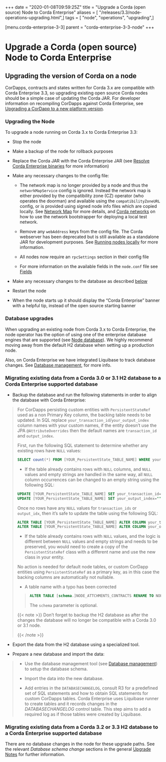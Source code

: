 +++
date = "2020-01-08T09:59:25Z"
title = "Upgrade a Corda (open source) Node to Corda Enterprise"
aliases = [ "/releases/3.3/node-operations-upgrading.html",]
tags = [ "node", "operations", "upgrading",]

[menu.corda-enterprise-3-3]
parent = "corda-enterprise-3-3-node"
+++


# Upgrade a Corda (open source) Node to Corda Enterprise


## Upgrading the version of Corda on a node

CorDapps, contracts and states written for Corda 3.x are compatible with Corda Enterprise 3.3, so upgrading
                existing open source Corda nodes should be a simple case of updating the Corda JAR. For developer information on recompiling
                CorDapps against Corda Enterprise, see [Upgrading a CorDapp to a new platform version](upgrade-notes.md).


### Upgrading the Node

To upgrade a node running on Corda 3.x to Corda Enterprise 3.3:


* Stop the node


* Make a backup of the node for rollback purposes


* Replace the Corda JAR with the Corda Enterprise JAR (see [Resolve Corda Enterprise binaries](getting-set-up.md#id6) for more information)


* Make any necessary changes to the config file:


    * The network map is no longer provided by a node and thus the `networkMapService` config is ignored. Instead the
                                    network map is either provided by the compatibility zone (CZ) operator (who operates the doorman) and available
                                    using the `compatibilityZoneURL` config, or is provided using signed node info files which are copied locally.
                                    See [Network Map](network-map.md) for more details, and [Corda networks](corda-test-networks.md) on how to use the network
                                    bootstrapper for deploying a local test network.


    * Remove any `webAddress` keys from the config file. The Corda webserver has been deprecated but is still available
                                    as a standalone JAR for development purposes. See [Running nodes locally](running-a-node.md) for more information.


    * All nodes now require an `rpcSettings` section in their config file


    * For more information on the available fields in the `node.conf` file see [Fields](corda-configuration-file.md#corda-configuration-file-fields)



* Make any necessary changes to the database as described [below](#node-operations-upgrading-cordapps)


* Restart the node


* When the node starts up it should display the “Corda Enterprise” banner with a helpful tip, instead of the open source
                            starting banner



### Database upgrades

When upgrading an existing node from Corda 3.x to Corda Enterprise, the node operator has the option of using one of the enterprise
                    database engines that are supported (see [Node database](node-database.md)).
                    We highly recommend moving away from the default H2 database when setting up a production node.

Also, on Corda Enterprise we have integrated Liquibase to track database changes. See [Database management](database-management.md), for more info.


### Migrating existing data from a Corda 3.0 or 3.1 H2 database to a Corda Enterprise supported database


* Backup the database and run the following statements in order to align the database with Corda Enterprise:

> 
> For CorDapps persisting custom entities with `PersistentStateRef` used as a non Primary Key column, the backing table needs to be updated.
>                                 In SQL replace `your_transaction_id`/`your_output_index` column names with your custom names, if the entity doesn’t use the JPA
>                                 `@AttributeOverrides` then the default names are `transaction_id` and `output_index`.
> 
> First, run the following SQL statement to determine whether any existing rows have `NULL` values:
> 
> ```sql
> SELECT count(*) FROM [YOUR_PersistentState_TABLE_NAME] WHERE your_transaction_id IS NULL OR your_output_index IS NULL;
> ```
> 
> * If the table already contains rows with `NULL` columns, and `NULL` values and empty strings are handled in the same way,
>                                         all `NULL` column occurrences can be changed to an empty string using the following SQL:
> 
> ```sql
> UPDATE [YOUR_PersistentState_TABLE_NAME] SET your_transaction_id="" WHERE your_transaction_id IS NULL;
> UPDATE [YOUR_PersistentState_TABLE_NAME] SET your_output_index="" WHERE your_output_index IS NULL;
> ```
> Once no rows have any `NULL` values for `transaction_ids` or `output_idx`, then it’s safe to update the table using
>                                         the following SQL:
> 
> ```sql
> ALTER TABLE [YOUR_PersistentState_TABLE_NAME] ALTER COLUMN your_transaction_id SET NOT NULL;
> ALTER TABLE [YOUR_PersistentState_TABLE_NAME] ALTER COLUMN your_output_index SET NOT NULL;
> ```
> 
> * If the table already contains rows with `NULL` values, and the logic is different between `NULL` values and empty strings
>                                         and needs to be preserved, you would need to create a copy of the `PersistentStateRef` class with a different name and
>                                         use the new class in your entity.
> 
> 
> No action is needed for default node tables, or custom CorDapp entities using `PersistentStateRef` as a primary key, as
>                                 in this case the backing columns are automatically not nullable.
> 
> 
> * A table name with a typo has been corrected
> 
> > 
> > ```sql
> > ALTER TABLE [schema.]NODE_ATTCHMENTS_CONTRACTS RENAME TO NODE_ATTACHMENTS_CONTRACTS;
> > ```
> > The `schema` parameter is optional.
> 
> 
> 
> {{< note >}}
> Don’t forget to backup the H2 database as after the changes the database will no longer be compatible with a Corda 3.0 or 3.1 node.
> 
> {{< /note >}}

* Export the data from the H2 database using a specialized tool.


* Prepare a new database and import the data:


> 
> 
> * Use the database management tool (see [Database management](database-management.md)) to setup the database schema.
> 
> 
> * Import the data into the new database.
> 
> 
> * Add entries in the `DATABASECHANGELOG`, consult R3 for a predefined set of SQL statements and how to obtain SQL
>                                 statements for custom CorDapps tables.
>                                 Corda Enterprise uses Liquibase runner to create tables and it records changes in the *DATABASECHANGELOG* control table.
>                                 This step aims to add a required log as if those tables were created by Liquibase.
> 
> 

### Migrating existing data from a Corda 3.2 or 3.3 H2 database to a Corda Enterprise supported database

There are no database changes in the node for these upgrade paths.
                    See the relevant *Database schema change* sections in the general [Upgrade Notes](https://docs.corda.net/releases/release-V3.3/upgrade-notes.html) for further information.


